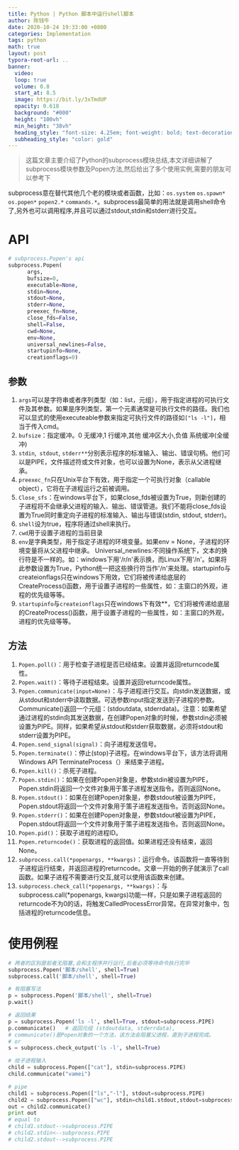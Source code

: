 ```yaml
---
title: Python | Python 脚本中运行shell脚本
author: 陈钱牛
date: 2020-10-24 19:33:00 +0800
categories: Implementation
tags: python
math: true
layout: post
typora-root-url: ..
banner:
  video:
  loop: true
  volume: 0.8
  start_at: 8.5
  image: https://bit.ly/3xTmdUP
  opacity: 0.618
  background: "#000"
  height: "100vh"
  min_height: "38vh"
  heading_style: "font-size: 4.25em; font-weight: bold; text-decoration: underline"
  subheading_style: "color: gold"
---
```


> 这篇文章主要介绍了Python的subprocess模块总结,本文详细讲解了subprocess模块参数及Popen方法,然后给出了多个使用实例,需要的朋友可以参考下

subprocess意在替代其他几个老的模块或者函数，比如：``os.system`` ``os.spawn*`` ``os.popen*`` ``popen2.*`` ``commands.*``。subprocess最简单的用法就是调用shell命令了,另外也可以调用程序,并且可以通过stdout,stdin和stderr进行交互。

# API

```python
# subprocess.Popen's api
subprocess.Popen(
      args,
      bufsize=0,
      executable=None,
      stdin=None,
      stdout=None,
      stderr=None,
      preexec_fn=None,
      close_fds=False,
      shell=False,
      cwd=None,
      env=None,
      universal_newlines=False,
      startupinfo=None,
      creationflags=0)
```

## 参数

1. ``args``可以是字符串或者序列类型（如：list，元组），用于指定进程的可执行文件及其参数。如果是序列类型，第一个元素通常是可执行文件的路径。我们也可以显式的使用executeable参数来指定可执行文件的路径如`["ls -l"]`，相当于传入cmd。
2. ``bufsize``：指定缓冲。0 无缓冲,1 行缓冲,其他 缓冲区大小,负值 系统缓冲(全缓冲)
3. ``stdin``,`` stdout``, ``stderr**``分别表示程序的标准输入、输出、错误句柄。他们可以是PIPE，文件描述符或文件对象，也可以设置为None，表示从父进程继承。
4. ``preexec_fn``只在Unix平台下有效，用于指定一个可执行对象（callable object），它将在子进程运行之前被调用。
5. ``Close_sfs``：在windows平台下，如果close_fds被设置为True，则新创建的子进程将不会继承父进程的输入、输出、错误管道。我们不能将close_fds设置为True同时重定向子进程的标准输入、输出与错误(stdin, stdout, stderr)。
6. ``shell``设为true，程序将通过shell来执行。
7. ``cwd``用于设置子进程的当前目录
8. ``env``是字典类型，用于指定子进程的环境变量。如果env = None，子进程的环境变量将从父进程中继承。
    Universal_newlines:不同操作系统下，文本的换行符是不一样的。如：windows下用'/r/n'表示换，而Linux下用'/n'。如果将此参数设置为True，Python统一把这些换行符当作'/n'来处理。startupinfo与createionflags只在windows下用效，它们将被传递给底层的CreateProcess()函数，用于设置子进程的一些属性，如：主窗口的外观，进程的优先级等等。
9. ``startupinfo``与``createionflags``只在windows下有效**，它们将被传递给底层的CreateProcess()函数，用于设置子进程的一些属性，如：主窗口的外观，进程的优先级等等。

## 方法

1. ``Popen.poll()``：用于检查子进程是否已经结束。设置并返回returncode属性。
2. ``Popen.wait()``：等待子进程结束。设置并返回returncode属性。
3. `Popen.communicate(input=None)`：与子进程进行交互。向stdin发送数据，或从stdout和stderr中读取数据。可选参数input指定发送到子进程的参数。Communicate()返回一个元组：(stdoutdata, stderrdata)。注意：如果希望通过进程的stdin向其发送数据，在创建Popen对象的时候，参数stdin必须被设置为PIPE。同样，如果希望从stdout和stderr获取数据，必须将stdout和stderr设置为PIPE。
4. `Popen.send_signal(signal)`：向子进程发送信号。
5. `Popen.terminate()`：停止(stop)子进程。在windows平台下，该方法将调用Windows API TerminateProcess（）来结束子进程。
6. `Popen.kill()`：杀死子进程。
7. `Popen.stdin()`：如果在创建Popen对象是，参数stdin被设置为PIPE，Popen.stdin将返回一个文件对象用于策子进程发送指令。否则返回None。
8. `Popen.stdout()`：如果在创建Popen对象是，参数stdout被设置为PIPE，Popen.stdout将返回一个文件对象用于策子进程发送指令。否则返回None。
9. `Popen.stderr()`：如果在创建Popen对象是，参数stdout被设置为PIPE，Popen.stdout将返回一个文件对象用于策子进程发送指令。否则返回None。
10. `Popen.pid()`：获取子进程的进程ID。
11. `Popen.returncode()`：获取进程的返回值。如果进程还没有结束，返回None。
12. `subprocess.call(*popenargs, **kwargs)`：运行命令。该函数将一直等待到子进程运行结束，并返回进程的returncode。文章一开始的例子就演示了call函数。如果子进程不需要进行交互,就可以使用该函数来创建。
13. `subprocess.check_call(*popenargs, **kwargs)`：与subprocess.call(*popenargs, kwargs)功能一样，只是如果子进程返回的returncode不为0的话，将触发CalledProcessError异常。在异常对象中，包括进程的returncode信息。

# 使用例程

```python
# 两者的区别是前者无阻塞,会和主程序并行运行,后者必须等待命令执行完毕
subprocess.Popen('脚本/shell', shell=True)
subprocess.call('脚本/shell', shell=True)

# 有阻塞写法
p = subprocess.Popen('脚本/shell', shell=True)
p.wait()

# 返回结果
p = subprocess.Popen('ls -l', shell=True, stdout=subprocess.PIPE)
p.communicate()   # 返回元组 (stdoutdata, stderrdata),
# communicate()是Popen对象的一个方法，该方法会阻塞父进程，直到子进程完成。
# or
s = subprocess.check_output('ls -l', shell=True)

# 给子进程输入
child = subprocess.Popen(["cat"], stdin=subprocess.PIPE)
child.communicate("vamei")

# pipe
child1 = subprocess.Popen(["ls","-l"], stdout=subprocess.PIPE)
child2 = subprocess.Popen(["wc"], stdin=child1.stdout,stdout=subprocess.PIPE)
out = child2.communicate()
print out
# equal to 
# child1.stdout-->subprocess.PIPE
# child2.stdin<--subprocess.PIPE
# child2.stdout-->subprocess.PIPE
```



